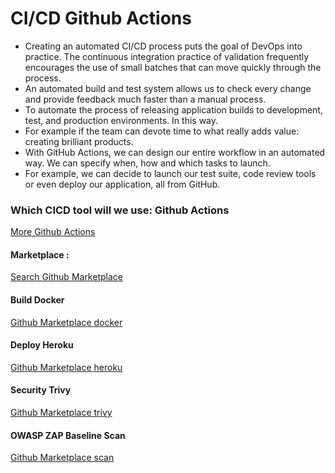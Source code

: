 # CI/CD Github Actions

* Creating an automated CI/CD process puts the goal of DevOps into practice. The continuous integration practice of validation frequently encourages the use of small batches that can move quickly through the process. 
* An automated build and test system allows us to check every change and provide feedback much faster than a manual process.
* To automate the process of releasing application builds to development, test, and production environments. In this way. 
* For example if the team can devote time to what really adds value: creating brilliant products.
* With GitHub Actions, we can design our entire workflow in an automated way. We can specify when, how and which tasks to launch. 
* For example, we can decide to launch our test suite, code review tools or even deploy our application, all from GitHub.

### Which CICD tool will we use: Github Actions
[More Github Actions](https://github.com/features/actions)
#### Marketplace :
[Search Github Marketplace](https://github.com/marketplace?type=)
#### Build Docker
[Github Marketplace docker](https://github.com/marketplace/actions/build-and-push-docker-images)
#### Deploy Heroku
[Github Marketplace heroku](https://github.com/marketplace/actions/deploy-to-heroku)
#### Security Trivy
[Github Marketplace trivy](https://github.com/marketplace/actions/aqua-security-trivy)
#### OWASP ZAP Baseline Scan
[Github Marketplace scan](https://github.com/marketplace/actions/owasp-zap-baseline-scan)